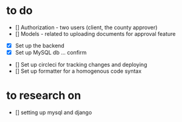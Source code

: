 # to do
* [] Authorization - two users (client, the county approver)
* [] Models - related to uploading documents for approval feature
* [x] Set up the backend
* [x] Set up MySQL db ... confirm
* [] Set up circleci for tracking changes and deploying
* [] Set up formatter for a homogenous code syntax

# to research on
* [] setting up mysql and django